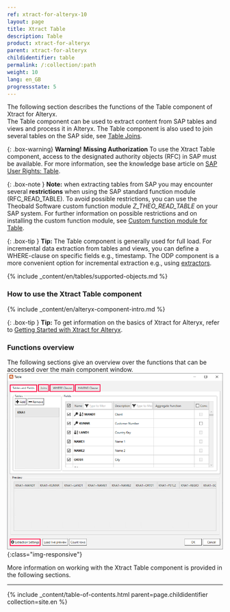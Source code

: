 ```yaml
---
ref: xtract-for-alteryx-10
layout: page
title: Xtract Table
description: Table
product: xtract-for-alteryx
parent: xtract-for-alteryx
childidentifier: table
permalink: /:collection/:path
weight: 10
lang: en_GB
progressstate: 5
---
```


The following section describes the functions of the Table component of Xtract for Alteryx.<br>
The Table component can be used to extract content from SAP tables and views and process it in Alteryx.
The Table component is also used to join several tables on the SAP side, see [Table Joins](./table/table-joins).<br> 


{: .box-warning}
**Warning!** **Missing Authorization**
To use the Xtract Table component, access to the designated authority objects (RFC) in SAP must be available.
For more information, see the knowledge base article on [SAP User Rights: Table](https://kb.theobald-software.com/sap/authority-objects-sap-user-rights#table).


{: .box-note }
**Note:** when extracting tables from SAP you may encounter several **restrictions** when using the SAP standard function module (RFC_READ_TABLE).
To avoid possible restrictions, you can use the Theobald Software custom function module *Z_THEO_READ_TABLE* on your SAP system. 
For further information on possible restrictions and on installing the custom function module, see [Custom function module for Table](./sap-customizing#rfc_read_table-restrictions).

{: .box-tip }
**Tip:** The Table component is generally used for full load. 
For incremental data extraction from tables and views, you can define a WHERE-clause on specific fields e.g., timestamp.
The ODP component is a more convenient option for incremental extraction e.g., using [extractors](./odp/odp-extractors).

{% include _content/en/tables/supported-objects.md %}


### How to use the Xtract Table component
{% include _content/en/alteryx-component-intro.md %}

{: .box-tip }
**Tip:** To get information on the basics of Xtract for Alteryx, refer to [Getting Started with Xtract for Alteryx](./getting-started).


### Functions overview
The following sections give an overview over the functions that can be accessed over the main component window.
![Table Extractor](/img/content/xfa/xfa-table-extractor.png){:class="img-responsive"}

More information on working with the Xtract Table component is provided in the following sections.

---

{% include _content/table-of-contents.html parent=page.childidentifier collection=site.en %}